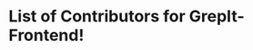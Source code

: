 # List of Contributors for GrepIt-Frontend!

<!-- Format for adding contributor:
- [Bhupesh Dewangan](https://github.com/bhupesh98) -->